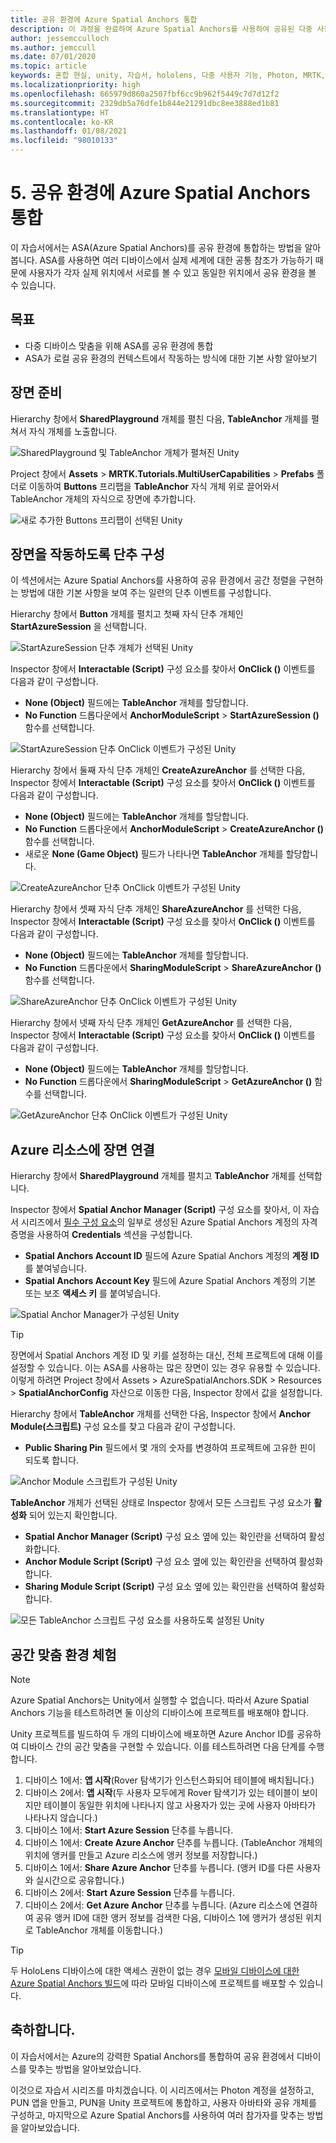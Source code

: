 ```yaml
---
title: 공유 환경에 Azure Spatial Anchors 통합
description: 이 과정을 완료하여 Azure Spatial Anchors를 사용하여 공유된 다중 사용자 HoloLens 2 애플리케이션에서 개체를 고정하는 방법을 알아봅니다.
author: jessemcculloch
ms.author: jemccull
ms.date: 07/01/2020
ms.topic: article
keywords: 혼합 현실, unity, 자습서, hololens, 다중 사용자 기능, Photon, MRTK, mixed reality toolkit, UWP, Azure spatial anchors
ms.localizationpriority: high
ms.openlocfilehash: 665979d860a2507fbf6cc9b962f5449c7d7d12f2
ms.sourcegitcommit: 2329db5a76dfe1b844e21291dbc8ee3888ed1b81
ms.translationtype: HT
ms.contentlocale: ko-KR
ms.lasthandoff: 01/08/2021
ms.locfileid: "98010133"
---
```

# <a name="5-integrating-azure-spatial-anchors-into-a-shared-experience"></a>5. 공유 환경에 Azure Spatial Anchors 통합

이 자습서에서는 ASA(Azure Spatial Anchors)를 공유 환경에 통합하는 방법을 알아봅니다. ASA를 사용하면 여러 디바이스에서 실제 세계에 대한 공통 참조가 가능하기 때문에 사용자가 각자 실제 위치에서 서로를 볼 수 있고 동일한 위치에서 공유 환경을 볼 수 있습니다.

## <a name="objectives"></a>목표

* 다중 디바이스 맞춤을 위해 ASA를 공유 환경에 통합
* ASA가 로컬 공유 환경의 컨텍스트에서 작동하는 방식에 대한 기본 사항 알아보기

## <a name="preparing-the-scene"></a>장면 준비

Hierarchy 창에서 **SharedPlayground** 개체를 펼친 다음, **TableAnchor** 개체를 펼쳐서 자식 개체를 노출합니다.

![SharedPlayground 및 TableAnchor 개체가 펼쳐진 Unity](images/mr-learning-sharing/sharing-05-section1-step1-1.png)

Project 창에서 **Assets** > **MRTK.Tutorials.MultiUserCapabilities** > **Prefabs** 폴더로 이동하여 **Buttons** 프리팹을 **TableAnchor** 자식 개체 위로 끌어와서 TableAnchor 개체의 자식으로 장면에 추가합니다.

![새로 추가한 Buttons 프리팹이 선택된 Unity](images/mr-learning-sharing/sharing-05-section1-step1-2.png)

## <a name="configuring-the-buttons-to-operate-the-scene"></a>장면을 작동하도록 단추 구성

이 섹션에서는 Azure Spatial Anchors를 사용하여 공유 환경에서 공간 정렬을 구현하는 방법에 대한 기본 사항을 보여 주는 일련의 단추 이벤트를 구성합니다.

Hierarchy 창에서 **Button** 개체를 펼치고 첫째 자식 단추 개체인 **StartAzureSession** 을 선택합니다.

![StartAzureSession 단추 개체가 선택된 Unity](images/mr-learning-sharing/sharing-05-section2-step1-1.png)

Inspector 창에서 **Interactable (Script)** 구성 요소를 찾아서 **OnClick ()** 이벤트를 다음과 같이 구성합니다.

* **None (Object)** 필드에는 **TableAnchor** 개체를 할당합니다.
* **No Function** 드롭다운에서 **AnchorModuleScript** > **StartAzureSession ()** 함수를 선택합니다.

![StartAzureSession 단추 OnClick 이벤트가 구성된 Unity](images/mr-learning-sharing/sharing-05-section2-step1-2.png)

Hierarchy 창에서 둘째 자식 단추 개체인 **CreateAzureAnchor** 를 선택한 다음, Inspector 창에서 **Interactable (Script)** 구성 요소를 찾아서 **OnClick ()** 이벤트를 다음과 같이 구성합니다.

* **None (Object)** 필드에는 **TableAnchor** 개체를 할당합니다.
* **No Function** 드롭다운에서 **AnchorModuleScript** > **CreateAzureAnchor ()** 함수를 선택합니다.
* 새로운 **None (Game Object)** 필드가 나타나면 **TableAnchor** 개체를 할당합니다.

![CreateAzureAnchor 단추 OnClick 이벤트가 구성된 Unity](images/mr-learning-sharing/sharing-05-section2-step1-3.png)

Hierarchy 창에서 셋째 자식 단추 개체인 **ShareAzureAnchor** 를 선택한 다음, Inspector 창에서 **Interactable (Script)** 구성 요소를 찾아서 **OnClick ()** 이벤트를 다음과 같이 구성합니다.

* **None (Object)** 필드에는 **TableAnchor** 개체를 할당합니다.
* **No Function** 드롭다운에서 **SharingModuleScript** > **ShareAzureAnchor ()** 함수를 선택합니다.

![ShareAzureAnchor 단추 OnClick 이벤트가 구성된 Unity](images/mr-learning-sharing/sharing-05-section2-step1-4.png)

Hierarchy 창에서 넷째 자식 단추 개체인 **GetAzureAnchor** 를 선택한 다음, Inspector 창에서 **Interactable (Script)** 구성 요소를 찾아서 **OnClick ()** 이벤트를 다음과 같이 구성합니다.

* **None (Object)** 필드에는 **TableAnchor** 개체를 할당합니다.
* **No Function** 드롭다운에서 **SharingModuleScript** > **GetAzureAnchor ()** 함수를 선택합니다.

![GetAzureAnchor 단추 OnClick 이벤트가 구성된 Unity](images/mr-learning-sharing/sharing-05-section2-step1-5.png)

## <a name="connecting-the-scene-to-the-azure-resource"></a>Azure 리소스에 장면 연결

Hierarchy 창에서 **SharedPlayground** 개체를 펼치고 **TableAnchor** 개체를 선택합니다.

Inspector 창에서 **Spatial Anchor Manager (Script)** 구성 요소를 찾아서, 이 자습서 시리즈에서 [필수 구성 요소](mr-learning-sharing-01.md#prerequisites)의 일부로 생성된 Azure Spatial Anchors 계정의 자격 증명을 사용하여 **Credentials** 섹션을 구성합니다.

* **Spatial Anchors Account ID** 필드에 Azure Spatial Anchors 계정의 **계정 ID** 를 붙여넣습니다.
* **Spatial Anchors Account Key** 필드에 Azure Spatial Anchors 계정의 기본 또는 보조 **액세스 키** 를 붙여넣습니다.

![Spatial Anchor Manager가 구성된 Unity](images/mr-learning-sharing/sharing-05-section3-step1-1.png)

> [!TIP]
> 장면에서 Spatial Anchors 계정 ID 및 키를 설정하는 대신, 전체 프로젝트에 대해 이를 설정할 수 있습니다. 이는 ASA를 사용하는 많은 장면이 있는 경우 유용할 수 있습니다. 이렇게 하려면 Project 창에서 Assets > AzureSpatialAnchors.SDK > Resources > **SpatialAnchorConfig** 자산으로 이동한 다음, Inspector 창에서 값을 설정합니다.

Hierarchy 창에서 **TableAnchor** 개체를 선택한 다음, Inspector 창에서 **Anchor Module(스크립트)** 구성 요소를 찾고 다음과 같이 구성합니다.

* **Public Sharing Pin** 필드에서 몇 개의 숫자를 변경하여 프로젝트에 고유한 핀이 되도록 합니다.

![Anchor Module 스크립트가 구성된 Unity](images/mr-learning-sharing/sharing-05-section3-step1-2.png)

**TableAnchor** 개체가 선택된 상태로 Inspector 창에서 모든 스크립트 구성 요소가 **활성화** 되어 있는지 확인합니다.

* **Spatial Anchor Manager (Script)** 구성 요소 옆에 있는 확인란을 선택하여 활성화합니다.
* **Anchor Module Script (Script)** 구성 요소 옆에 있는 확인란을 선택하여 활성화합니다.
* **Sharing Module Script (Script)** 구성 요소 옆에 있는 확인란을 선택하여 활성화합니다.

![모든 TableAnchor 스크립트 구성 요소를 사용하도록 설정된 Unity](images/mr-learning-sharing/sharing-05-section3-step1-3.png)

## <a name="trying-the-experience-with-spatial-alignment"></a>공간 맞춤 환경 체험

> [!NOTE]
> Azure Spatial Anchors는 Unity에서 실행할 수 없습니다. 따라서 Azure Spatial Anchors 기능을 테스트하려면 둘 이상의 디바이스에 프로젝트를 배포해야 합니다.

Unity 프로젝트를 빌드하여 두 개의 디바이스에 배포하면 Azure Anchor ID를 공유하여 디바이스 간의 공간 맞춤을 구현할 수 있습니다. 이를 테스트하려면 다음 단계를 수행합니다.

1. 디바이스 1에서: **앱 시작**(Rover 탐색기가 인스턴스화되어 테이블에 배치됩니다.)
2. 디바이스 2에서: **앱 시작**(두 사용자 모두에게 Rover 탐색기가 있는 테이블이 보이지만 테이블이 동일한 위치에 나타나지 않고 사용자가 있는 곳에 사용자 아바타가 나타나지 않습니다.)
3. 디바이스 1에서: **Start Azure Session** 단추를 누릅니다.
4. 디바이스 1에서: **Create Azure Anchor** 단추를 누릅니다. (TableAnchor 개체의 위치에 앵커를 만들고 Azure 리소스에 앵커 정보를 저장합니다.)
5. 디바이스 1에서: **Share Azure Anchor** 단추를 누릅니다. (앵커 ID를 다른 사용자와 실시간으로 공유합니다.)
6. 디바이스 2에서: **Start Azure Session** 단추를 누릅니다.
7. 디바이스 2에서: **Get Azure Anchor** 단추를 누릅니다. (Azure 리소스에 연결하여 공유 앵커 ID에 대한 앵커 정보를 검색한 다음, 디바이스 1에 앵커가 생성된 위치로 TableAnchor 개체를 이동합니다.)

> [!TIP]
> 두 HoloLens 디바이스에 대한 액세스 권한이 없는 경우 [모바일 디바이스에 대한 Azure Spatial Anchors 빌드](mr-learning-asa-05.md)에 따라 모바일 디바이스에 프로젝트를 배포할 수 있습니다.

## <a name="congratulations"></a>축하합니다.

이 자습서에서는 Azure의 강력한 Spatial Anchors를 통합하여 공유 환경에서 디바이스를 맞추는 방법을 알아보았습니다.

이것으로 자습서 시리즈를 마치겠습니다. 이 시리즈에서는 Photon 계정을 설정하고, PUN 앱을 만들고, PUN을 Unity 프로젝트에 통합하고, 사용자 아바타와 공유 개체를 구성하고, 마지막으로 Azure Spatial Anchors를 사용하여 여러 참가자를 맞추는 방법을 알아보았습니다.
